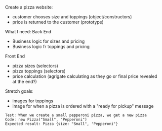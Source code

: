 Create a pizza website:
- customer chooses size and toppings (object/constructors)
- price is returned to the customer (prototype) 

What I need:
Back End
- Business logic for sizes and pricing
- Business logic fr toppings and pricing


Front End
- pizza sizes (selectors)
- pizza toppings (selectors)
- price calculation (agrigate calculating as they go or final price revealed at the end?)

Stretch goals:
- images for toppings
- image for when a pizza is ordered with a "ready for pickup" message

```
Test: When we create a small pepperoni pizza, we get a new pizza
Code: new Pizza("Small", "Pepperoni")
Expected result: Pizza {size: "Small", "Pepperoni"}
```

